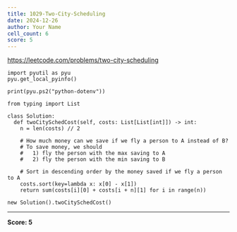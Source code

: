 ```yaml
---
title: 1029-Two-City-Scheduling
date: 2024-12-26
author: Your Name
cell_count: 6
score: 5
---
```


https://leetcode.com/problems/two-city-scheduling


```
import pyutil as pyu
pyu.get_local_pyinfo()
```


```
print(pyu.ps2("python-dotenv"))
```


```
from typing import List
```


```
class Solution:
  def twoCitySchedCost(self, costs: List[List[int]]) -> int:
    n = len(costs) // 2

    # How much money can we save if we fly a person to A instead of B?
    # To save money, we should
    #   1) fly the person with the max saving to A
    #   2) fly the person with the min saving to B

    # Sort in descending order by the money saved if we fly a person to A
    costs.sort(key=lambda x: x[0] - x[1])
    return sum(costs[i][0] + costs[i + n][1] for i in range(n))
```


```
new Solution().twoCitySchedCost()
```


---
**Score: 5**